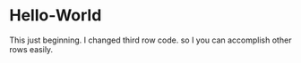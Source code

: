 # Hello-World
This just beginning. I changed third row code. so I you can accomplish other rows easily.
